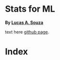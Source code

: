 # Stats for ML

**By [Lucas A. Souza](https://lucas-alves-souza.github.io/)**

text here [github page](https://lucas-alves-souza.github.io/).


# Index

```{tableofcontents}
```
